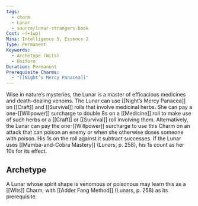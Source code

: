 ```yaml
---
tags:
  - charm
  - Lunar
  - source/lunar-strangers-book
Cost: —(+1wp)
Mins: Intelligence 5, Essence 2
Type: Permanent
Keywords:
  - Archetype (Wits)
  - Uniform
Duration: Permanent
Prerequisite Charms:
  - "[[Night’s Mercy Panacea]]"
---
```

Wise in nature’s mysteries, the Lunar is a master of efficacious medicines and death-dealing venoms.
The Lunar can use [[Night’s Mercy Panacea]] on [[Craft]] and [[Survival]] rolls that involve medicinal herbs. She can pay a one-[[Willpower]] surcharge to double 8s on a [[Medicine]] roll to make use of such herbs or a [[Craft]] or [[Survival]] roll involving them.
Alternatively, the Lunar can pay the one-[[Willpower]] surcharge to use this Charm on an attack that can poison an enemy or when she otherwise doses someone with poison. His 1s on the roll against it subtract successes. If the Lunar uses [[Mamba-and-Cobra Mastery]] (Lunars, p.
258), his 1s count as her 10s for its effect.

## Archetype 
A Lunar whose spirit shape is venomous or poisonous may learn this as a [[Wits]] Charm, with [[Adder Fang Method]] (Lunars, p. 258) as its prerequisite.